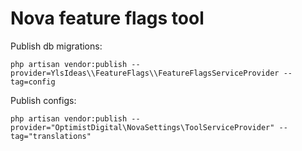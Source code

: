 # Nova feature flags tool

Publish db migrations:
```
php artisan vendor:publish --provider=YlsIdeas\\FeatureFlags\\FeatureFlagsServiceProvider --tag=config
```

Publish configs:
```
php artisan vendor:publish --provider="OptimistDigital\NovaSettings\ToolServiceProvider" --tag="translations"
```